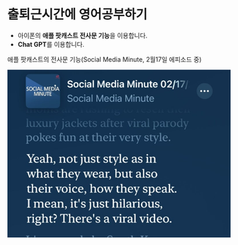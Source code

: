 # 출퇴근시간에 영어공부하기
- 아이폰의 **애플 팟캐스트 전사문 기능**을 이용합니다.
- **Chat GPT**를 이용합니다.

애플 팟캐스트의 전사문 기능(Social Media Minute, 2월17일 에피소드 중)

![애플 팟캐스트 전사문 기능](img/IMG_0233.jpg)
